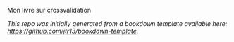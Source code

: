 Mon livre sur crossvalidation

*This repo was initially generated from a bookdown template available here: https://github.com/jtr13/bookdown-template.*

